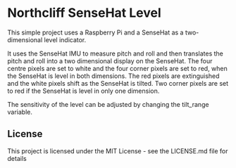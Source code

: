 # Northcliff SenseHat Level
This simple project uses a Raspberry Pi and a SenseHat as a two-dimensional level indicator.

It uses the SenseHat IMU to measure pitch and roll and then translates the pitch and roll into a two dimensional display on the SenseHat. The four centre pixels are set to white and the four corner pixels are set to red, when the SenseHat is level in both dimensions. The red pixels are extinguished and the white pixels shift as the SenseHat is tilted. Two corner pixels are set to red if the SenseHat is level in only one dimension.

The sensitivity of the level can be adjusted by changing the tilt_range variable.

## License

This project is licensed under the MIT License - see the LICENSE.md file for details
